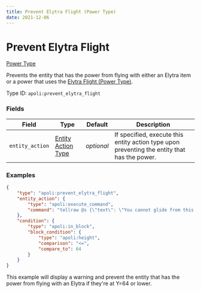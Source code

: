 ```yaml
---
title: Prevent Elytra Flight (Power Type)
date: 2021-12-06
---
```


# Prevent Elytra Flight

[Power Type](../power_types.md)

Prevents the entity that has the power from flying with either an Elytra item or a power that uses the [Elytra Flight (Power Type)](elytra_flight.md).

Type ID: `apoli:prevent_elytra_flight`

### Fields

Field  | Type | Default | Description
-------|------|---------|------------
`entity_action` | [Entity Action Type](../entity_action_types.md) | _optional_ | If specified, execute this entity action type upon preventing the entity that has the power.

### Examples

```json
{
	"type": "apoli:prevent_elytra_flight",
	"entity_action": {
		"type": "apoli:execute_command",
		"command": "tellraw @s {\"text\": \"You cannot glide from this height!\", \"color\": \"red\"}"
	},
	"condition": {
		"type": "apoli:in_block",
		"block_condition": {
			"type": "apoli:height",
			"comparison": "<=",
			"compare_to": 64
		}
	}
}
```

This example will display a warning and prevent the entity that has the power from flying with an Elytra if they're at Y=64 or lower.
